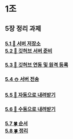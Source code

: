 1조
=
5장 정리 과제
-

### [5.1 🚀 서버 저장소 <br> 5.2 🚀 깃허브 서버 준비](https://github.com/QBteamOSS/QBteamOSS/blob/main/1%EB%B2%88.md)
### [5.3 🔅 깃허브 연동 및 원격 등록](https://github.com/QBteamOSS/QBteamOSS/blob/main/2%EB%B2%88.md)
### [5.4 ⛄ 서버 전송](https://github.com/QBteamOSS/QBteamOSS/blob/main/3%EB%B2%88.md)
### [5.5 🌊 자동으로 내려받기](https://github.com/QBteamOSS/QBteamOSS/blob/main/4%EB%B2%88.md)
### [5.6 🎈 수동으로 내려받기](https://github.com/QBteamOSS/QBteamOSS/blob/main/5%EB%B2%88.md)
### [5.7 🍀 순서 <br>5.8 🍀 정리](https://github.com/QBteamOSS/QBteamOSS/blob/main/6%EB%B2%88.md)
